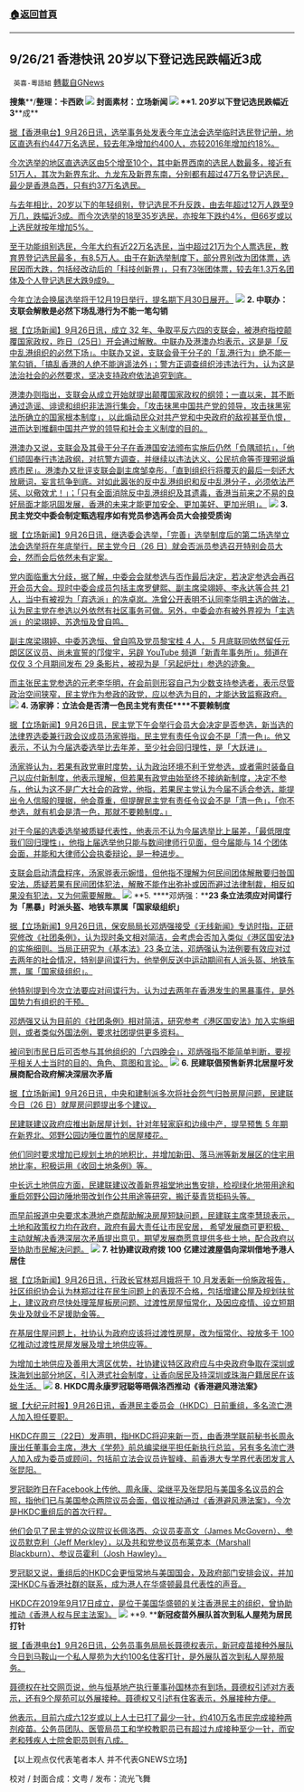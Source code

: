 ###  [:house:返回首頁](https://github.com/ourhimalayas/txt)
---


## 9/26/21 香港快讯 20岁以下登记选民跌幅近3成
` 英喜-粵語組` [轉載自GNews](https://gnews.org/zh-hans/1556330/)

**搜集****/****整理：卡西欧**
![](https://assets.gnews.org/wp-content/uploads/2021/09/0926fenmian.jpg)
封面素材：立场新闻
![](https://assets.gnews.org/wp-content/uploads/2021/09/Screen-Shot-2021-09-26-at-11.19.07-AM.png)
**1. 20****岁以下登记选民跌幅近****3****成**

[据【香港电台】9月26日讯，选举事务处发表今年立法会选举临时选民登记册，地区直选有约447万名选民，较去年净增加约400人，亦较2016年增加约18%。](https://news.rthk.hk/rthk/ch/component/k2/1612333-20210926.htm)

[今次选举的地区直选选区由5个增至10个，其中新界西南的选民人数最多，接近有51万人，其次为新界东北、九龙东及新界东南，分别都有超过47万名登记选民，最少是香港岛西，只有约37万名选民。](https://news.rthk.hk/rthk/ch/component/k2/1612333-20210926.htm)

[与去年相比，20岁以下的年轻组别，登记选民不升反跌，由去年超过12万人跌至9万几，跌幅近3成。而今次选举的18至35岁选民，亦按年下跌约4%，但66岁或以上选民就按年增加5%。](https://news.rthk.hk/rthk/ch/component/k2/1612333-20210926.htm)

[至于功能组别选民，今年大约有近22万名选民，当中超过21万为个人票选民，教育界登记选民最多，有8.5万人。由于在新选举制度下，部分界别改为团体票，选民因而大跌，包括经改动后的「科技创新界」，只有73张团体票，较去年1.3万名团体及个人登记选民大跌9成9。](https://news.rthk.hk/rthk/ch/component/k2/1612333-20210926.htm)

[今年立法会换届选举将于12月19日举行，提名期下月30日展开。](https://news.rthk.hk/rthk/ch/component/k2/1612333-20210926.htm)
![](https://assets.gnews.org/wp-content/uploads/2021/09/Screen-Shot-2021-09-26-at-11.19.17-AM.png)
**2. ****中联办：支联会解散是必然下场****乱港行为不能一笔勾销**

[据【立场新闻】9月26日讯，成立 32 年、争取平反六四的支联会，被港府指控颠覆国家政权，昨日（25日）开会通过解散。中联办及港澳办均表示，这是是「反中乱港组织的必然下场」。中联办又说，支联会骨干分子的「乱港行为」绝不能一笔勾销，「搞乱香港的人绝不能逍遥法外」；警方正调查组织涉违法行为，认为这是法治社会的必然要求，坚决支持政府依法追究到底。](https://www.thestandnews.com/politics/中聯辦支聯會解散是必然下場-亂港行為不能一筆勾銷)

[港澳办则指出，支联会从成立开始就提出颠覆国家政权的纲领；一直以来，其不断通过造谣、诽谤和组织非法游行集会，「攻击抹黑中国共产党的领导，攻击抹黑宪法所确立的国家根本制度」，以此煽动民众对共产党和中央政府的敌视甚至仇恨，进而达到推翻中国共产党的领导和社会主义制度的目的。](https://www.thestandnews.com/politics/中聯辦支聯會解散是必然下場-亂港行為不能一筆勾銷)

[港澳办又说，支联会及其骨干分子在香港国安法颁布实施后仍然「负隅顽抗」，「他们顽固奉行违法政纲，对抗警方调查，并继续以违法达义、公民抗命等歪理邪说煽惑市民」。港澳办又批评支联会副主席邹幸彤，「直到组织行将覆灭的最后一刻还大放厥词，妄言抗争到底。对如此嚣张的反中乱港组织和反中乱港分子，必须依法严惩、以儆效尤！」；「只有全面消除反中乱港组织及其遗毒，香港当前来之不易的良好局面才能巩固发展，香港的未来才能更加安全、更加美好、更加光明」。](https://www.thestandnews.com/politics/中聯辦支聯會解散是必然下場-亂港行為不能一筆勾銷)
![](https://assets.gnews.org/wp-content/uploads/2021/09/Screen-Shot-2021-09-26-at-11.19.25-AM.png)
**3. ****民主党交中委会制定甄选程序****如有党员参选再会员大会接受质询**

[据【立场新闻】9月26日讯，继选委会选举，「完善」选举制度后的第二场选举立法会选举将在年底举行，民主党今日（26 日）就会否派员参选召开特别会员大会，然而会后依然未有定案。](https://www.thestandnews.com/politics/a-未得民主黨特別會員大會-主選派鄺俊宇)

[党内面临重大分歧，据了解，中委会会就参选与否作最后决定，若决定参选会再召开会员大会。现时中委会成员包括主席罗健熙、副主席梁翊婷、李永达等合共 21人，当中有被视为「弃选派」的冼卓岚。冼曾公开表明不认同李华明主选的做法，认为民主党在参选以外依然有社区事务可做。另外，中委会亦有被外界视为「主选派」的梁翊婷、苏逸恒及曾自鸣。](https://www.thestandnews.com/politics/a-未得民主黨特別會員大會-主選派鄺俊宇)

[副主席梁翊婷、中委苏逸恒、曾自鸣及党员黎宝桂 4 人， 5 月底联同依然留任元朗区区议员、尚未宣誓的邝俊宇，另辟 YouTube 频道「新青年事务所」。频道在仅仅 3 个月期间发布 29 条影片，被视为是「另起炉灶」参选的迹象。](https://www.thestandnews.com/politics/a-未得民主黨特別會員大會-主選派鄺俊宇)

[而主张民主党参选的元老李华明，在会前则形容自己为少数支持参选者，表示尽管政治空间狭窄，民主党作为参政的政党，应以参选为目的，才能达致监察政府。](https://www.thestandnews.com/politics/a-未得民主黨特別會員大會-主選派鄺俊宇)
![](https://assets.gnews.org/wp-content/uploads/2021/09/Screen-Shot-2021-09-26-at-11.19.36-AM.png)
**4. ****汤家骅：立法会是否清一色****民主党有责任****不要赖制度**

[据【立场新闻】9月26日讯，民主党下午会举行会员大会决定是否参选，新当选的法律界选委兼行政会议成员汤家骅指，民主党有责任令议会不是「清一色」。他又表示，不认为今届选委选举比去年差，至少社会回归理性，是「大跃进」。](https://www.thestandnews.com/politics/湯家驊立法會是否清一色-民主黨有責任-不要賴制度)

[汤家骅认为，若果有政党审时度势，认为政治环境不利于党参选，或者需时装备自己以应付新制度，他表示理解，但若果有政党由始至终不接纳新制度，决定不参与，他认为这不是广大社会的政党，他指，若果民主党认为今届不适合参选，能提出令人信服的理据，他会尊重，但提醒民主党有责任令议会不是「清一色」，「你不参选，就有机会是清一色，那就不要赖制度。」](https://www.thestandnews.com/politics/湯家驊立法會是否清一色-民主黨有責任-不要賴制度)

[对于今届的选委选举被质疑代表性，他表示不认为今届选举比上届差，「最低限度我们回归理性」，他指上届选举他只能与数间律师行见面，但今届能与 14 个团体会面，并能和大律师公会执委辩论，是一种进步。](https://www.thestandnews.com/politics/湯家驊立法會是否清一色-民主黨有責任-不要賴制度)

[支联会启动清盘程序，汤家骅表示婉惜，但他指不理解为何民间团体解散要归咎国安法，质疑若果有民间团体犯法，解散不能作出弥补或因而避过法律制裁，相反如果没有犯法，又为何需要解散。](https://www.thestandnews.com/politics/湯家驊立法會是否清一色-民主黨有責任-不要賴制度)
![](https://assets.gnews.org/wp-content/uploads/2021/09/Screen-Shot-2021-09-26-at-11.19.44-AM.png)
**5. ****邓炳强：****23 ****条立法须应对间谍行为****「黑暴」时派头盔、地铁车票属「国家级组织」**

[据【立场新闻】9月26日讯，保安局局长邓炳强接受《无线新闻》专访时指，正研究修改《社团条例》，认为现时条文相对简洁，会考虑会否加入类似《港区国安法》的实施细则。当局正研究为《基本法》23 条立法，邓炳强认为法例要有效应对过去两年的社会情况，特别是间谍行为，他举例反送中运动期间有人派头盔、地铁车票，属「国家级组织」。](https://www.thestandnews.com/politics/鄧炳強23-條立法須應對間諜行為-黑暴時派頭盔地鐵車票屬國家級組織)

[他特别提到今次立法要应对间谍行为，认为过去两年在香港发生的黑暴事件，是外国势力有组织的干预。](https://www.thestandnews.com/politics/鄧炳強23-條立法須應對間諜行為-黑暴時派頭盔地鐵車票屬國家級組織)

[邓炳强又认为目前的《社团条例》相对简洁，研究参考《港区国安法》加入实施细则，或者类似外国法例，要求社团提供更多资料。](https://www.thestandnews.com/politics/鄧炳強23-條立法須應對間諜行為-黑暴時派頭盔地鐵車票屬國家級組織)

[被问到市民日后可否参与其他组织的「六四晚会」，邓炳强指不能简单判断，要视乎相关人士当时的目的、角色、意图和言论。](https://www.thestandnews.com/politics/鄧炳強23-條立法須應對間諜行為-黑暴時派頭盔地鐵車票屬國家級組織)
![](https://assets.gnews.org/wp-content/uploads/2021/09/Screen-Shot-2021-09-26-at-11.19.53-AM.png)
**6. ****民建联倡预售新界北居屋****吁发展商配合政府解决深层次矛盾**

[据【立场新闻】9月26日讯，中央和建制派多次将社会怨气归咎房屋问题，民建联今日（26 日）就屋房问题提出多个建议。](https://www.thestandnews.com/politics/民建聯倡預售新界北居屋-籲發展商配合政府解決深層次矛盾)

[民建联建议政府应推出新居屋计划，针对年轻家庭和边缘中产，提早预售 5 年期在新界北、郊野公园边陲位置竹的居屋楼花。](https://www.thestandnews.com/politics/民建聯倡預售新界北居屋-籲發展商配合政府解決深層次矛盾)

[他们同时要求增加已规划土地的地积比，并增加新田、落马洲等新发展区的住宅用地比率，积极运用《收回土地条例》等。](https://www.thestandnews.com/politics/民建聯倡預售新界北居屋-籲發展商配合政府解決深層次矛盾)

[中长远土地供应方面，民建联建议改善新界祖堂地出售安排，检视绿化地带用途和重启郊野公园边陲地带改划作公共用途等研究，搬迁葵青货柜码头等。](https://www.thestandnews.com/politics/民建聯倡預售新界北居屋-籲發展商配合政府解決深層次矛盾)

[而早前报道中央要求本港地产商帮助解决房屋短缺问题，民建联主席李慧琼表示，土地和政策权力均在政府，政府有最大责任让市民安居， 希望发展商可更积极、主动就解决香港深层次矛盾提出意见，期望发展商愿意提供多些土地，配合政府以至协助市民解决问题。](https://www.thestandnews.com/politics/民建聯倡預售新界北居屋-籲發展商配合政府解決深層次矛盾)
![](https://assets.gnews.org/wp-content/uploads/2021/09/Screen-Shot-2021-09-26-at-11.20.02-AM.png)
**7. ****社协建议政府拨**** 100 ****亿建过渡屋****倡向深圳借地予港人居住**

[据【立场新闻】9月26日讯，行政长官林郑月娥将于 10 月发表新一份施政报告，社区组织协会认为林郑过往在民生问题上的表现不合格，包括增建公屋及规划扶贫上，建议政府尽快处理笼屋板房问题、过渡性房屋恒常化，及因应疫情、设立短期失业及就业不足援助金等。](https://www.thestandnews.com/society/社協建議政府撥-100-億建過渡屋-倡向深圳借地予港人居住)

[在基层住屋问题上，社协认为政府应该将过渡性房屋，改为恒常化、投放多于 100 亿推动过渡性房屋发展及增土地供应等。](https://www.thestandnews.com/society/社協建議政府撥-100-億建過渡屋-倡向深圳借地予港人居住)

[为增加土地供应及善用大湾区优势，社协建议特区政府应与中央政府争取在深圳或珠海划出部分地区，引入港式社会制度，让香向居民及持深圳或珠海户籍居民在该处生活。](https://www.thestandnews.com/society/社協建議政府撥-100-億建過渡屋-倡向深圳借地予港人居住)
![](https://assets.gnews.org/wp-content/uploads/2021/09/Screen-Shot-2021-09-26-at-11.20.12-AM.png)
**8. HKDC****周永康罗冠聪等晤佩洛西****推动《香港避风港法案》**

[据【大纪元时报】9月26日讯，香港民主委员会（HKDC）日前重组，多名流亡港人加入担任要职。](https://hk.epochtimes.com/news/2021-09-26/50354732)

[HKDC在周三（22日）发声明，指HKDC将迎来新一页，由香港学联前秘书长周永康出任董事会主席，港大《学苑》前总编梁继平担任新执行总监，另有多名流亡港人加入成为委员或顾问，包括前立法会议员许智峰、前香港大专学界代表团发言人张昆阳。](https://hk.epochtimes.com/news/2021-09-26/50354732)

[罗冠聪昨日在Facebook上传他、周永康、梁继平及张昆阳与美国多名议员的合照，指他们已与美国参众两院议员会面，倡议推动通过《香港避风港法案》，今次是HKDC重组后的首次行程。](https://hk.epochtimes.com/news/2021-09-26/50354732)

[他们会见了民主党的众议院议长佩洛西、众议员麦高文（James McGovern）、参议员默克利（Jeff Merkley），以及共和党参议员布莱克本（Marshall Blackburn）、参议员霍利（Josh Hawley）。](https://hk.epochtimes.com/news/2021-09-26/50354732)

[罗冠聪又说，重组后的HKDC会更恒常地与美国国会，及政府部门安排会议，并加深HKDC与香港社群的联系，成为港人在华盛顿最具代表性的声音。](https://hk.epochtimes.com/news/2021-09-26/50354732)

[HKDC在2019年9月17日成立，是位于美国华盛顿的关注香港民主的组织，曾协助推动《香港人权与民主法案》。](https://hk.epochtimes.com/news/2021-09-26/50354732)
![](https://assets.gnews.org/wp-content/uploads/2021/09/Screen-Shot-2021-09-26-at-11.20.22-AM.png)
**9. ****新冠疫苗外展队首次到私人屋苑为居民打针**

[据【香港电台】9月26日讯，公务员事务局局长聂德权表示，新冠疫苗接种外展队今日到马鞍山一个私人屋苑为大约100名住客打针，是外展队首次到私人屋苑服务。](https://news.rthk.hk/rthk/ch/component/k2/1612342-20210926.htm)

[聂德权在社交网页说，他与恒基地产执行董事孙国林亦有到场，聂德权引述对方表示，还有9个屋苑可以外展接种。聂德权又引述有住客表示，外展接种方便。](https://news.rthk.hk/rthk/ch/component/k2/1612342-20210926.htm)

[他表示，目前六成六12岁或以上人士已打了最少一针，约410万名市民完成接种两剂疫苗。公务员团队、医管局员工和学校教职员已有超过九成接种至少一针，而安老和残疾人士院舍职员则有八成。](https://news.rthk.hk/rthk/ch/component/k2/1612342-20210926.htm)

【以上观点仅代表笔者本人 并不代表GNEWS立场】

校对 / 封面合成：文粤 / 发布：流光飞舞

